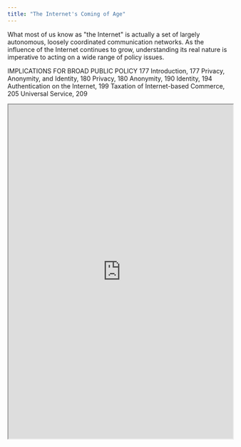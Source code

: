 ```yaml
---
title: "The Internet's Coming of Age"
---
```


What most of us know as "the Internet" is actually a set of largely autonomous, loosely coordinated communication networks. As the influence of the Internet continues to grow, understanding its real nature is imperative to acting on a wide range of policy issues.

IMPLICATIONS FOR BROAD PUBLIC POLICY 177 Introduction, 177
Privacy, Anonymity, and Identity, 180
Privacy, 180 Anonymity, 190 Identity, 194
Authentication on the Internet, 199 Taxation of Internet-based Commerce, 205 Universal Service, 209

<iframe height="750" width="100%" src="https://ewelton.github.io/ktest/wiki.html#The%20Internet's%20Coming%20of%20Age"></iframe>
